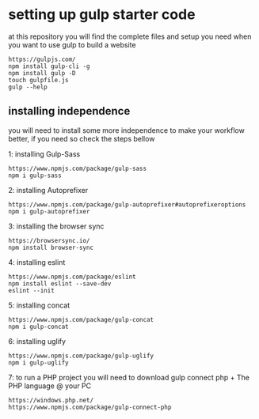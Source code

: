 # setting up gulp starter code

at this repository you will find the complete files and setup you need when you want to use gulp to build a website
```
https://gulpjs.com/
npm install gulp-cli -g
npm install gulp -D
touch gulpfile.js
gulp --help
```

## installing independence

you will need to install some more independence to make your workflow better, if you need so check the steps bellow

1: installing Gulp-Sass

```
https://www.npmjs.com/package/gulp-sass
npm i gulp-sass
```

2: installing Autoprefixer

```
https://www.npmjs.com/package/gulp-autoprefixer#autoprefixeroptions
npm i gulp-autoprefixer
```

3: installing the browser sync

```
https://browsersync.io/
npm install browser-sync
```

4: installing eslint

```
https://www.npmjs.com/package/eslint
npm install eslint --save-dev
eslint --init
```

5: installing concat

```
https://www.npmjs.com/package/gulp-concat
npm i gulp-concat
```

6: installing uglify

```
https://www.npmjs.com/package/gulp-uglify
npm i gulp-uglify
```

7: to run a PHP project you will need to download gulp connect php + The PHP language @ your PC
```
https://windows.php.net/
https://www.npmjs.com/package/gulp-connect-php
```